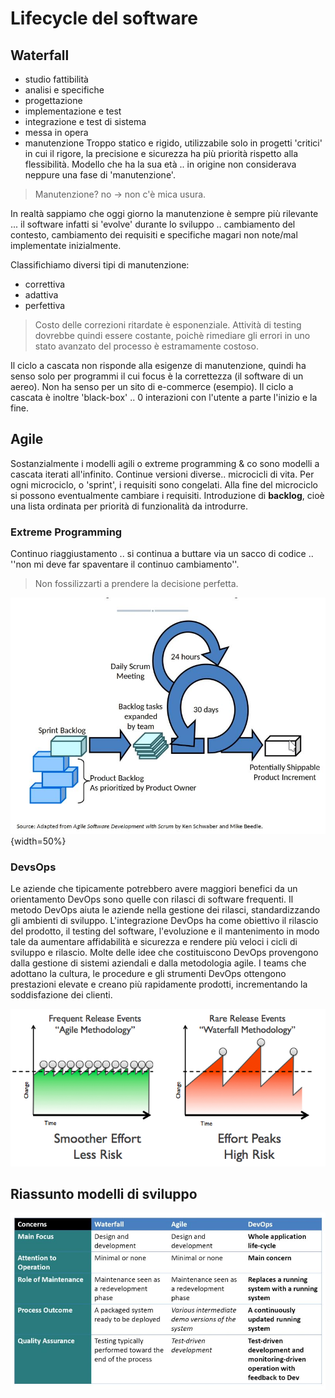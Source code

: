 # Lifecycle del software
## Waterfall 

- studio fattibilità 
- analisi e specifiche
- progettazione 
- implementazione e test
- integrazione e test di sistema
- messa in opera 
- manutenzione
Troppo statico e rigido, utilizzabile solo in progetti 'critici' in cui il rigore, la precisione e sicurezza ha più priorità rispetto alla flessibilità. 
Modello che ha la sua età .. in origine non considerava neppure una fase di 'manutenzione'.

> Manutenzione? no -> non c'è mica usura. 

In realtà sappiamo che oggi giorno la manutenzione è sempre più rilevante ... il software infatti si 'evolve' durante lo sviluppo .. cambiamento del contesto, cambiamento dei requisiti e specifiche magari non note/mal implementate inizialmente. 

Classifichiamo diversi tipi di manutenzione:

- correttiva
- adattiva
- perfettiva

> Costo delle correzioni ritardate è esponenziale. Attività di testing dovrebbe quindi essere costante, poichè rimediare gli errori in uno stato avanzato del processo è estramamente costoso. 


Il ciclo a cascata non risponde alla esigenze di manutenzione, quindi ha senso solo per programmi il cui focus è la correttezza (il software di un aereo). Non ha senso per un sito di e-commerce (esempio).
Il ciclo a cascata è inoltre 'black-box' .. 0 interazioni con l'utente a parte l'inizio e la fine. 

## Agile 

Sostanzialmente i modelli agili o extreme programming & co sono modelli a cascata iterati all'infinito. Continue versioni diverse.. microcicli di vita. Per ogni microciclo, o 'sprint', i requisiti sono congelati. Alla fine del microciclo si possono eventualmente cambiare i requisiti. Introduzione di **backlog**, cioè una lista ordinata per priorità di funzionalità da introdurre. 

### Extreme Programming 

Continuo riaggiustamento .. si continua a buttare via un sacco di codice .. ''non mi deve far spaventare il continuo cambiamento''. 

> Non fossilizzarti a prendere la decisione perfetta. 


![scrum](images/a18f8ced3cb2b7ef5d5a84e3f1fc786d.jpg){width=50%}

### DevsOps

Le aziende che tipicamente potrebbero avere maggiori benefici da un orientamento DevOps sono quelle con rilasci di software frequenti. Il metodo DevOps aiuta le aziende nella gestione dei rilasci, standardizzando gli ambienti di sviluppo. L'integrazione DevOps ha come obiettivo il rilascio del prodotto, il testing del software, l'evoluzione e il mantenimento in modo tale da aumentare affidabilità e sicurezza e rendere più veloci i cicli di sviluppo e rilascio. Molte delle idee che costituiscono DevOps provengono dalla gestione di sistemi aziendali e dalla metodologia agile.
I teams che adottano la cultura, le procedure e gli strumenti DevOps ottengono prestazioni elevate e creano più rapidamente prodotti, incrementando la soddisfazione dei clienti.


![AgilevsWaterfallReleases](images/f078f0d57f7f47a721a851c142753b43.png)


## Riassunto modelli di sviluppo

![models](images/3964fd28cd2b30f8a346266a48024aad.jpg)